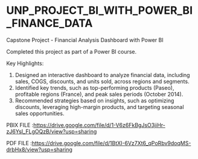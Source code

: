 # UNP_PROJECT_BI_WITH_POWER_BI_FINANCE_DATA
Capstone Project - Financial Analysis Dashboard with Power BI

Completed this project as part of a Power BI course.

Key Highlights:

1. Designed an interactive dashboard to analyze financial data, including sales, COGS, discounts, and units sold, across regions and segments.
2. Identified key trends, such as top-performing products (Paseo), profitable regions (France), and peak sales periods (October 2014).
3. Recommended strategies based on insights, such as optimizing discounts, leveraging high-margin products, and targeting seasonal sales opportunities.


PBIX FILE :https://drive.google.com/file/d/1-V6z6FkBgJsO3jiHr-zJ6YsI_FLgOQzB/view?usp=sharing

PDF FILE :https://drive.google.com/file/d/1BtXI-6Vz7Xt6_qPoRbv9doqMS-drbHx8/view?usp=sharing
